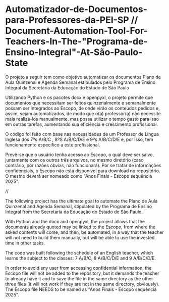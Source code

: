 # Automatizador-de-Documentos-para-Professores-da-PEI-SP // Document-Automation-Tool-For-Teachers-In-The-"Programa-de-Ensino-Integral"-At-São-Paulo-State

O projeto a seguir tem como objetivo automatizar os documentos Plano de Aula Quinzenal e Agenda Semanal estipulados pelo Programa de Ensino Integral da Secretaria da Educação do Estado de São Paulo

Utilizando Python e os pacotes docx e openpyxl, o projeto permite que documentos que necessitam ser feitos quinzenalmente e semanalmente possam ser integrados ao Escopo, de onde virão os conteúdos pedidos e, assim, sejam automatizados, de modo que o(a) professor(a) não necessite mais realizá-los manualmente, mas possa utilizar o tempo gasto para isso em outras tarefas, aumentando sua eficiência e crescimento profissional.

O código foi feito com base nas necessidades de um Professor de Língua Inglesa dos 7ºs A/B/C , 8ºS A/B/C/D/E e 9ºs A/B/C/D/E e, por isso, tem funcionamento específico a este profissional.

Prevê-se que o usuário tenha acesso ao Escopo, o qual deve ser salvo, juntamente com os outros três arquivos, no mesmo diretório (caso contrário, por razões óbvias, não funcionará). Por se tratar de informações confidenciais, o Escopo não está disponível para download no repositório. O mesmo deverá ser nomeado como "Anos Finais - Escopo sequência 2025".

//

The following project has the ultimate goal to automate the Plano de Aula Quinzenal and Agenda Semanal, stipulated by the Programa de Ensino Integral from the Secretaria da Educação do Estado de São Paulo.

With Python and the docx and openpyxl, the project allows that the documents already quoted may be linked to the Escopo, from where the asked contents will come, and then, be automated, in a way that the teacher will not need to build them manually, but will be able to use the invested time in other tasks.

The code was built following the schedule of an English teacher, which learns the subject to the classes: 7 A/B/C, 8 A/B/C/D/E and 9 A/B/C/D/E.

In order to avoid any user from accessing confidential information, the Escopo file will not be added to the repository, but it demands the teacher to already have it and to save the file in the same directory as the other three files (it will not work if they are not in the same directory, obviously). The Escopo file NEEDS to be named as "Anos Finais - Escopo sequência 2025".
